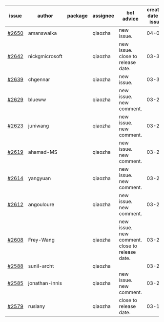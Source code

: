 | issue | author | package | assignee | bot advice | created date of issue | target release date | date from target |
| ------ | ------ | ------ | ------ | ------ | ------ | ------ | :-----: |
| [#2650](https://github.com/Azure/sdk-release-request/issues/2650) | amanswaika |  | qiaozha | new issue. | 04-01 | 04-11 |  |
| [#2642](https://github.com/Azure/sdk-release-request/issues/2642) | nickgmicrosoft |  | qiaozha | new issue. close to release date.  | 03-31 | 04-04 | 1 |
| [#2639](https://github.com/Azure/sdk-release-request/issues/2639) | chgennar |  | qiaozha | new issue. | 03-30 | 04-13 |  |
| [#2629](https://github.com/Azure/sdk-release-request/issues/2629) | blueww |  | qiaozha | new issue. new comment. | 03-28 | 04-11 |  |
| [#2623](https://github.com/Azure/sdk-release-request/issues/2623) | juniwang |  | qiaozha | new issue. new comment. | 03-28 | 04-11 |  |
| [#2619](https://github.com/Azure/sdk-release-request/issues/2619) | ahamad-MS |  | qiaozha | new issue. new comment. | 03-26 | 03-29 |  |
| [#2614](https://github.com/Azure/sdk-release-request/issues/2614) | yangyuan |  | qiaozha | new issue. new comment. | 03-24 | 04-11 |  |
| [#2612](https://github.com/Azure/sdk-release-request/issues/2612) | angouloure |  | qiaozha | new issue. new comment. | 03-24 | 04-14 |  |
| [#2608](https://github.com/Azure/sdk-release-request/issues/2608) | Frey-Wang |  | qiaozha | new issue. new comment. close to release date.  | 03-24 | 04-04 | 1 |
| [#2588](https://github.com/Azure/sdk-release-request/issues/2588) | sunil-archt |  | qiaozha |  | 03-21 | 05-02 |  |
| [#2585](https://github.com/Azure/sdk-release-request/issues/2585) | jonathan-innis |  | qiaozha | new issue. new comment. | 03-21 | 03-28 |  |
| [#2579](https://github.com/Azure/sdk-release-request/issues/2579) | ruslany |  | qiaozha | close to release date.  | 03-17 | 03-31 | -2 |
